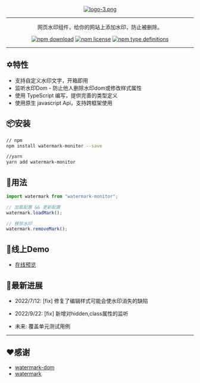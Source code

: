 

<div align="center">
  
  [![logo-3.png](https://i.postimg.cc/0N8f82kn/logo-3.png)](https://postimg.cc/v4N9hy6x)
</div>

---

<div align="center">

网页水印组件，给你的网站上添加水印，防止被删除。

[![npm download](https://img.shields.io/npm/dw/watermark-monitor)](https://www.npmjs.com/package/watermark-monitor)
[![npm license](https://img.shields.io/npm/l/watermark-monitor)](https://www.npmjs.com/package/watermark-monitor)
[![npm type definitions](https://img.shields.io/npm/types/badge-maker)](https://www.npmjs.com/package/watermark-monitor)

</div>

---

## ✡️特性
- 支持自定义水印文字，开箱即用
- 监听水印Dom - 防止他人删除水印dom或修改样式属性
- 使用 TypeScript 编写，提供完善的类型定义
- 使用原生 javascript Api，支持跨框架使用

## 📦安装

```bash
// npm
npm install watermark-monitor --save

//yarn
yarn add watermark-monitor
```

## 🔨用法

```js
import watermark from "watermark-monitor";

// 加载配置 && 更新配置
watermark.loadMark();  

// 移除水印
watermark.removeMark(); 
```

##  👀线上Demo

* [在线预览](https://dbsds.github.io/watermark-monitor/)

## 🚀最新进展

* 2022/7/12: [fix] 修复了编辑样式可能会使水印消失的缺陷
* 2022/9/22: [fix] 新增对hidden,class属性的监听

* 未来: 覆盖单元测试用例 
---

## ❤️感谢

- [watermark-dom](https://github.com/saucxs/watermark-dom)
- [watermark](https://github.com/pansyjs/watermark)